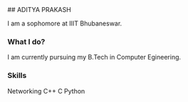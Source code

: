 <html>
<head><link rel="shortcut icon" href="/favicon.ico" type="image/x-icon">
<link rel="icon" href="/favicon.ico" type="image/x-icon"></head>
</html>
## ADITYA PRAKASH

I am a sophomore at IIIT Bhubaneswar. 

### What I do? 

I am currently pursuing my B.Tech in Computer Egineering. 

### Skills
  Networking
  C++
  C
  Python
  
